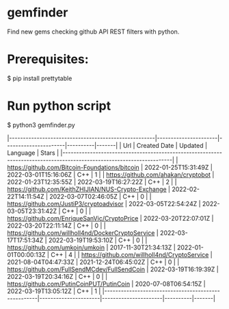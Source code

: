 # gemfinder
Find new gems checking github API REST filters with python.

# Prerequisites:
$ pip install prettytable

# Run python script
$ python3 gemfinder.py


|-----------------------------------------------------|----------------------|----------------------|----------|-------|
|                         Url                         |     Created Date     |       Updated        | Language | Stars |
|----------------------------------------------------------------------------------------------------------------------|
|    https://github.com/Bitcoin-Foundations/bitcoin   | 2022-01-25T15:31:49Z | 2022-03-01T15:16:06Z |   C++    |   1   |
|         https://github.com/ahakan/cryptobot         | 2022-01-23T12:35:55Z | 2022-03-19T16:27:22Z |   C++    |   2   |
| https://github.com/KeithZHIJIAN/NUS-Crypto-Exchange | 2022-02-22T14:11:54Z | 2022-03-07T02:46:05Z |   C++    |   0   |
|       https://github.com/JustiP3/cryptoadvisor      | 2022-03-05T22:54:24Z | 2022-03-05T23:31:42Z |   C++    |   0   |
|     https://github.com/EnriqueSanVic/CryptoPrice    | 2022-03-20T22:07:01Z | 2022-03-20T22:11:14Z |   C++    |   0   |
|  https://github.com/willholl4nd/DockerCryptoService | 2022-03-17T17:51:34Z | 2022-03-19T19:53:10Z |   C++    |   0   |
|           https://github.com/umkoin/umkoin          | 2017-11-30T21:34:13Z | 2022-01-01T00:00:13Z |   C++    |   4   |
|     https://github.com/willholl4nd/CryptoService    | 2021-08-04T04:47:33Z | 2021-12-24T06:45:02Z |   C++    |   0   |
|    https://github.com/FullSendMCdev/FullSendCoin    | 2022-03-19T16:19:39Z | 2022-03-19T20:34:16Z |   C++    |   0   |
|      https://github.com/PutinCoinPUT/PutinCoin      | 2020-07-08T06:54:15Z | 2022-03-19T13:05:12Z |   C++    |   1   |
|-----------------------------------------------------|----------------------|----------------------|----------|-------|
